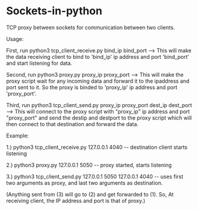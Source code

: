 # Sockets-in-python
TCP proxy between sockets for communication between two clients.

Usage:

First, run python3 tcp_client_receive.py bind_ip bind_port
--> This will make the data receiving client to bind to 'bind_ip' ip address and port 'bind_port' and start listening for data.

Second, run python3 proxy.py proxy_ip proxy_port
--> This will make the proxy script wait for any incoming data and forward it to the ipaddress and port sent to it. So the proxy is binded to 'proxy_ip' ip address and port 'proxy_port'.

Third, run python3 tcp_client_send.py proxy_ip proxy_port dest_ip dest_port
--> This will connect to the proxy script with "proxy_ip" ip address and port "proxy_port" and send the destip and destport to the proxy script which will then connect to that destination and forward the data.

Example:

1.) python3 tcp_client_receive.py 127.0.0.1 4040    -- destination client starts listening

2.) python3 proxy.py 127.0.0.1 5050                 -- proxy started, starts listening

3.) python3 tcp_client_send.py 127.0.0.1 5050 127.0.0.1 4040  -- uses first two arguments as proxy, and last two arguments as destination.

(Anything sent from (3) will go to (2) and get forwarded to (1). So, At receiving client, the IP address and port is that of proxy.)
